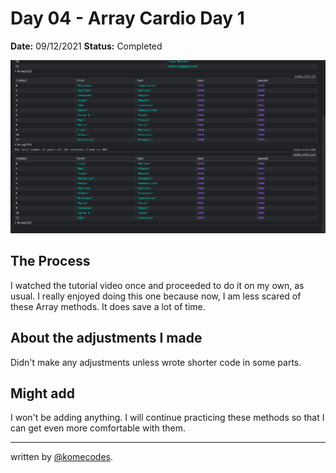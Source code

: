 # Day 04 - Array Cardio Day 1

**Date:** 09/12/2021
**Status:** Completed

![ARRAY CARDIO 1](../04-ArrayCardioDay-1/arrayCardio.png)

## The Process

I watched the tutorial video once and proceeded to do it on my own, as usual. I really enjoyed doing this one because now, I am less scared of these Array methods. It does save a lot of time.

## About the adjustments I made

Didn't make any adjustments unless wrote shorter code in some parts.

## Might add

I won't be adding anything. I will continue practicing these methods so that I can get even more comfortable with them.

---

written by [@komecodes](https://github.com/komecodes).
